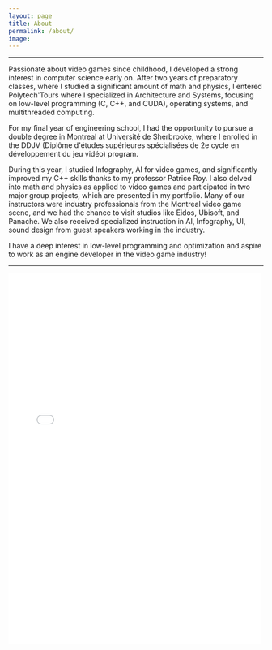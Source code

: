 ```yaml
---
layout: page
title: About
permalink: /about/
image: 
---
```


***

Passionate about video games since childhood, I developed a strong interest in computer science early on. After two years of preparatory classes, where I studied a significant amount of math and physics, I entered Polytech'Tours where I specialized in Architecture and Systems, focusing on low-level programming (C, C++, and CUDA), operating systems, and multithreaded computing.

For my final year of engineering school, I had the opportunity to pursue a double degree in Montreal at Université de Sherbrooke, where I enrolled in the DDJV (Diplôme d'études supérieures spécialisées de 2e cycle en développement du jeu vidéo) program.

During this year, I studied Infography, AI for video games, and significantly improved my C++ skills thanks to my professor Patrice Roy. I also delved into math and physics as applied to video games and participated in two major group projects, which are presented in my portfolio. Many of our instructors were industry professionals from the Montreal video game scene, and we had the chance to visit studios like Eidos, Ubisoft, and Panache. We also received specialized instruction in AI, Infography, UI, sound design from guest speakers working in the industry.

I have a deep interest in low-level programming and optimization and aspire to work as an engine developer in the video game industry!

***


<embed src="{{site.baseurl}}/images/CV Paul Lardiere.pdf"  width="500" height="730" type="application/pdf">
